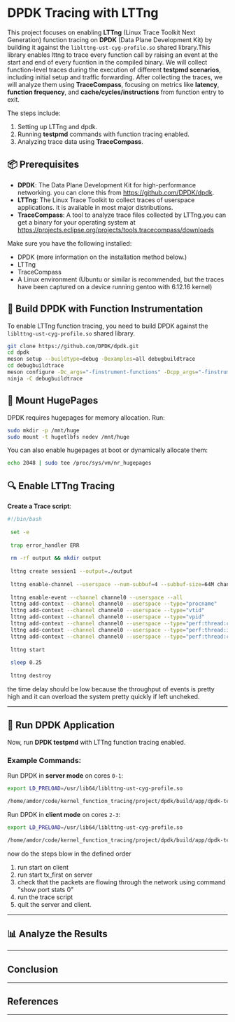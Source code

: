 # DPDK Tracing with LTTng

This project focuses on enabling **LTTng** (Linux Trace Toolkit Next Generation) function tracing on **DPDK** (Data Plane Development Kit) by building it against the `liblttng-ust-cyg-profile.so` shared library.This library enables lttng to trace every function call by raising an event at the start and end of every fucntion in the compiled binary. We will collect function-level traces during the execution of different **testpmd scenarios**, including initial setup and traffic forwarding. After collecting the traces, we will analyze them using **TraceCompass**, focusing on metrics like **latency**, **function frequency**, and **cache/cycles/instructions** from function entry to exit.

The steps include:

1. Setting up LTTng and dpdk.
2. Running **testpmd** commands with function tracing enabled.
3. Analyzing trace data using **TraceCompass**.


## 📦 Prerequisites
* **DPDK**: The Data Plane Development Kit for high-performance networking. you can clone this from https://github.com/DPDK/dpdk.
* **LTTng**: The Linux Trace Toolkit to collect traces of userspace applications. it is available in most major distributions.
* **TraceCompass**: A tool to analyze trace files collected by LTTng.you can get a  binary for your operating system at https://projects.eclipse.org/projects/tools.tracecompass/downloads

Make sure you have the following installed:

* DPDK (more information on the installation method below.)
* LTTng
* TraceCompass
* A Linux environment (Ubuntu or similar is recommended, but the traces have been captured on a device running gentoo with 6.12.16 kernel)


## 🔧 Build DPDK with Function Instrumentation

To enable LTTng function tracing, you need to build DPDK against the `liblttng-ust-cyg-profile.so` shared library.

```bash
git clone https://github.com/DPDK/dpdk.git
cd dpdk
meson setup --buildtype=debug -Dexamples=all debugbuildtrace
cd debugbuildtrace
meson configure -Dc_args="-finstrument-functions" -Dcpp_args="-finstrument-functions"
ninja -C debugbuildtrace
```

## 🧠 Mount HugePages

DPDK requires hugepages for memory allocation. Run:

```bash
sudo mkdir -p /mnt/huge
sudo mount -t hugetlbfs nodev /mnt/huge
```

You can also enable hugepages at boot or dynamically allocate them:

```bash
echo 2048 | sudo tee /proc/sys/vm/nr_hugepages
```
## 🔍 Enable LTTng Tracing

 **Create a Trace script**:

   ```bash
   #!/bin/bash
    
    set -e
    
    trap error_handler ERR
    
    rm -rf output && mkdir output
    
    lttng create session1 --output=./output
    
    lttng enable-channel --userspace --num-subbuf=4 --subbuf-size=64M channel0
    
    lttng enable-event --channel channel0 --userspace --all
    lttng add-context --channel channel0 --userspace --type="procname"
    lttng add-context --channel channel0 --userspace --type="vtid"
    lttng add-context --channel channel0 --userspace --type="vpid"
    lttng add-context --channel channel0 --userspace --type="perf:thread:cpu-cycles"
    lttng add-context --channel channel0 --userspace --type="perf:thread:instructions"
    lttng add-context --channel channel0 --userspace --type="perf:thread:cache-misses"
    
    lttng start
    
    sleep 0.25 
    
    lttng destroy

   ```
  the time delay should be low because the throughput of events is pretty high and it can overload the system pretty quickly if left uncheked.

---

## 🚀 Run DPDK Application

Now, run **DPDK testpmd** with LTTng function tracing enabled.

### Example Commands:

Run DPDK in **server mode** on cores `0-1`:

```bash
export LD_PRELOAD=/usr/lib64/liblttng-ust-cyg-profile.so

/home/amdor/code/kernel_function_tracing/project/dpdk/build/app/dpdk-testpmd -l 0-1 --proc-type=primary --file-prefix=pmd1 --vdev=net_memif,role=server -- -i
```

Run DPDK in **client mode** on cores `2-3`:

```bash
export LD_PRELOAD=/usr/lib64/liblttng-ust-cyg-profile.so

/home/amdor/code/kernel_function_tracing/project/dpdk/build/app/dpdk-testpmd  -l 2-3 --proc-type=primary --file-prefix=pmd2 --vdev=net_memif -- -i
```

now do the steps blow in the defined order

 1. run start on client
 2. run start tx_first on server
 3. check that the packets are flowing through the network using command "show port stats 0"
 4. run the trace script
 5. quit the server and client.
---

## 📊 Analyze the Results


---

## Conclusion


---

## References


---

